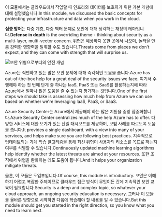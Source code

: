 <span data-ttu-id="f5577-101">이 모듈에서는 클라우드에서 작업할 때 인프라와 데이터를 보호하기 위한 기본 개념에 대해 설명했습니다.</span><span class="sxs-lookup"><span data-stu-id="f5577-101">In this module, we discussed the basic concepts for protecting your infrastructure and data when you work in the cloud.</span></span>

<span data-ttu-id="f5577-102">**심층 방어**는 다중 계층, 다중 벡터 문제로 보안에 대해 생각하는 재정의 테마입니다.</span><span class="sxs-lookup"><span data-stu-id="f5577-102">**Defense in depth** is the overriding theme - thinking about security as a multi-layer, multi-vector concern.</span></span> <span data-ttu-id="f5577-103">위협은 예상하지 못한 곳에서 나오며, 놀라울 만큼 강력한 영향력을 발휘할 수도 있습니다.</span><span class="sxs-lookup"><span data-stu-id="f5577-103">Threats come from places we don't expect, and they can come with strength that will surprise us.</span></span>

![보안 위협으로부터의 안전 개념](../media/6-heading.png)

<span data-ttu-id="f5577-105">Azure는 직면하고 있는 많은 보안 문제에 대해 즉각적인 도움을 줍니다.</span><span class="sxs-lookup"><span data-stu-id="f5577-105">Azure has out-of-the-box help for a great deal of the security issues we face.</span></span> <span data-ttu-id="f5577-106">여기서 수행해야 하는 첫 번째 단계 중 하나는 IaaS, PaaS 또는 SaaS를 활용하는지에 따라 Azure에서 얼마나 많은 도움을 줄 수 있는지 평가하는 것입니다.</span><span class="sxs-lookup"><span data-stu-id="f5577-106">One of the first steps we should take is assessing how much help from Azure we can use based on whether we're leveraging IaaS, PaaS, or SaaS.</span></span>

<span data-ttu-id="f5577-107">Azure Security Center는 Azure에서 제공해야 하는 많은 지원을 중앙 집중화합니다.</span><span class="sxs-lookup"><span data-stu-id="f5577-107">Azure Security Center centralizes much of the help Azure has to offer.</span></span> <span data-ttu-id="f5577-108">다양한 서비스에 대한 보기가 있는 단일 대시보드를 제공하며, 모범 사례를 따르도록 도움을 줍니다.</span><span class="sxs-lookup"><span data-stu-id="f5577-108">It provides a single dashboard, with a view into many of your services, and helps make sure you are following best practices.</span></span> <span data-ttu-id="f5577-109">지속적으로 업데이트되는 기계 학습 알고리즘을 통해 최신 위협이 사용자의 리소스를 목표로 하는지 여부를 식별할 수 있습니다.</span><span class="sxs-lookup"><span data-stu-id="f5577-109">Continuously updated machine learning algorithms help identify whether the latest threats are aimed at your resources.</span></span> <span data-ttu-id="f5577-110">또한 조직에서 위협을 완화하는 데도 도움이 됩니다.</span><span class="sxs-lookup"><span data-stu-id="f5577-110">And it helps your organization mitigate threats.</span></span>

<span data-ttu-id="f5577-111">물론, 이 모듈은 도입부입니다.</span><span class="sxs-lookup"><span data-stu-id="f5577-111">Of course, this module is introductory.</span></span> <span data-ttu-id="f5577-112">보안은 이해하기 어렵고 복잡한 주제이므로 클라우드 접근 방식이 무엇이든 간에 지속적인 보안 교육이 필요합니다.</span><span class="sxs-lookup"><span data-stu-id="f5577-112">Security is a deep and complex topic, so whatever your cloud approach, an ongoing security education is necessary.</span></span> <span data-ttu-id="f5577-113">그러나 이 모듈을 올바른 방향으로 시작하면 다음에 학습해야 할 내용을 알 수 있습니다.</span><span class="sxs-lookup"><span data-stu-id="f5577-113">But this module should get you started in the right direction, so you know what you need to learn next.</span></span>